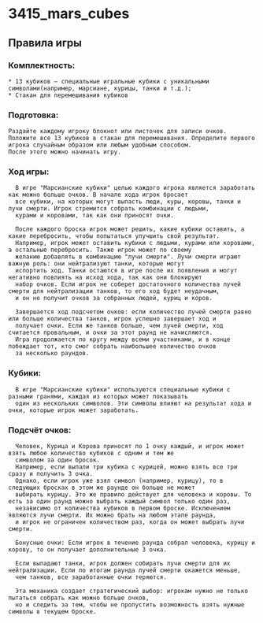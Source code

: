 # 3415_mars_cubes
## Правила игры
### Комплектность:
    * 13 кубиков — специальные игральные кубики с уникальными символами(например, марсиане, курицы, танки и т.д.);
    * Стакан для перемешивания кубиков

### Подготовка:
    Раздайте каждому игроку блокнот или листочек для записи очков.
    Положите все 13 кубиков в стакан для перемешивания. Определите первого игрока случайным образом или любым удобным способом. 
    После этого можно начинать игру.

### Ход игры:
      В игре "Марсианские кубики" целью каждого игрока является заработать как можно больше очков. В начале хода игрок бросает
      все кубики, на которых могут выпасть люди, куры, коровы, танки и лучи смерти. Игрок стремится собрать комбинации с людьми,
      курами и коровами, так как они приносят очки. 
      
      После каждого броска игрок может решить, какие кубики оставить, а какие перебросить, чтобы попытаться улучшить свой результат.
      Например, игрок может оставить кубики с людьми, курами или коровами, а остальные перебросить. Также игрок может по своему 
      желанию добавлять в комбинацию "лучи смерти". Лучи смерти играют важную роль: они нейтрализуют танки, которые могут 
      испортить ход. Танки остаются в игре после их появления и могут негативно повлиять на исход хода, так как они блокируют 
      набор очков. Если игрок не соберет достаточного количества лучей смерти для нейтрализации танков, то его ход будет неудачным,
      и он не получит очков за собранных людей, куриц и коров. 
      
      Завершается ход подсчетом очков: если количество лучей смерти равно или больше количества танков, игрок успешно завершает ход и 
      получает очки. Если же танков больше, чем лучей смерти, ход считается провальным, и очки за этот раунд не начисляются.
      Игра продолжается по кругу между всеми участниками, и в конце побеждает тот, кто смог собрать наибольшее количество очков
      за несколько раундов.

### Кубики:
      В игре "Марсианские кубики" используются специальные кубики с разными гранями, каждая из которых может показывать
      один из нескольких символов. Эти символы влияют на результат хода и очки, которые игрок может заработать.

### Подсчёт очков:
      Человек, Курица и Корова приносят по 1 очку каждый, и игрок может взять любое количество кубиков с одним и тем же 
      символом за один бросок.
      Например, если выпали три кубика с курицей, можно взять все три сразу и получить 3 очка.
      Однако, если игрок уже взял символ (например, курицу), то в следующих бросках в этом же раунде он больше не может
      выбирать курицу. Это же правило действует для человека и коровы. То есть за один раунд можно выбрать каждый символ только один раз,
      независимо от количества кубиков в первом броске. Исключением являются лучи смерти. Их можно брать на любом этапе раунда,
      и игрок не ограничен количеством раз, когда он может выбрать лучи смерти.
      
      Бонусные очки: Если игрок в течение раунда собрал человека, курицу и корову, то он получает дополнительные 3 очка.
      
      Если выпадают танки, игрок должен собирать лучи смерти для их нейтрализации. Если по итогам раунда лучей смерти окажется меньше,
      чем танков, все заработанные очки теряются.
      
      Эта механика создает стратегический выбор: игрокам нужно не только пытаться собрать как можно больше очков,
      но и следить за тем, чтобы не пропустить возможность взять нужные символы в текущем броске.
